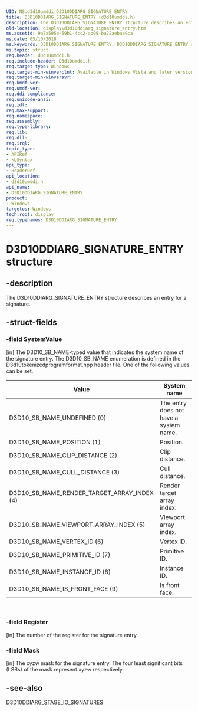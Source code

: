 ```yaml
---
UID: NS:d3d10umddi.D3D10DDIARG_SIGNATURE_ENTRY
title: D3D10DDIARG_SIGNATURE_ENTRY (d3d10umddi.h)
description: The D3D10DDIARG_SIGNATURE_ENTRY structure describes an entry for a signature.
old-location: display\d3d10ddiarg_signature_entry.htm
ms.assetid: 9a7a595e-59b1-4cc2-ab09-ba22aebae9ca
ms.date: 05/10/2018
ms.keywords: D3D10DDIARG_SIGNATURE_ENTRY, D3D10DDIARG_SIGNATURE_ENTRY structure [Display Devices], UMDisplayDriver_Dx10param_Structs_8f54c330-f382-4bae-939f-7b96fd9b1a46.xml, d3d10umddi/D3D10DDIARG_SIGNATURE_ENTRY, display.d3d10ddiarg_signature_entry
ms.topic: struct
req.header: d3d10umddi.h
req.include-header: D3d10umddi.h
req.target-type: Windows
req.target-min-winverclnt: Available in Windows Vista and later versions of the Windows operating systems.
req.target-min-winversvr: 
req.kmdf-ver: 
req.umdf-ver: 
req.ddi-compliance: 
req.unicode-ansi: 
req.idl: 
req.max-support: 
req.namespace: 
req.assembly: 
req.type-library: 
req.lib: 
req.dll: 
req.irql: 
topic_type:
- APIRef
- kbSyntax
api_type:
- HeaderDef
api_location:
- d3d10umddi.h
api_name:
- D3D10DDIARG_SIGNATURE_ENTRY
product:
- Windows
targetos: Windows
tech.root: display
req.typenames: D3D10DDIARG_SIGNATURE_ENTRY
---
```


# D3D10DDIARG_SIGNATURE_ENTRY structure


## -description


The D3D10DDIARG_SIGNATURE_ENTRY structure describes an entry for a signature.


## -struct-fields




### -field SystemValue

[in] The D3D10_SB_NAME-typed value that indicates the system name of the signature entry. The D3D10_SB_NAME enumeration is defined in the D3d10tokenizedprogramformat.hpp header file. One of the following values can be set.

|Value|System name|
|--- |--- |
|D3D10_SB_NAME_UNDEFINED (0)|The entry does not have a system name.|
|D3D10_SB_NAME_POSITION (1)|Position.|
|D3D10_SB_NAME_CLIP_DISTANCE (2)|Clip distance.|
|D3D10_SB_NAME_CULL_DISTANCE (3)|Cull distance.|
|D3D10_SB_NAME_RENDER_TARGET_ARRAY_INDEX (4)|Render target array index.|
|D3D10_SB_NAME_VIEWPORT_ARRAY_INDEX (5)|Viewport array index.|
|D3D10_SB_NAME_VERTEX_ID (6)|Vertex ID.|
|D3D10_SB_NAME_PRIMITIVE_ID (7)|Primitive ID.|
|D3D10_SB_NAME_INSTANCE_ID (8)|Instance ID.|
|D3D10_SB_NAME_IS_FRONT_FACE (9)|Is front face.|
 


### -field Register

[in] The number of the register for the signature entry.


### -field Mask

[in] The xyzw mask for the signature entry. The four least significant bits (LSBs) of the mask represent xyzw respectively.


## -see-also




<a href="https://msdn.microsoft.com/library/windows/hardware/ff541746">D3D10DDIARG_STAGE_IO_SIGNATURES</a>
 

 

